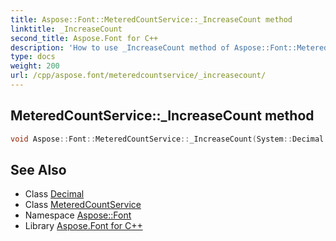 ```yaml
---
title: Aspose::Font::MeteredCountService::_IncreaseCount method
linktitle: _IncreaseCount
second_title: Aspose.Font for C++
description: 'How to use _IncreaseCount method of Aspose::Font::MeteredCountService class in C++.'
type: docs
weight: 200
url: /cpp/aspose.font/meteredcountservice/_increasecount/
---
```

## MeteredCountService::_IncreaseCount method




```cpp
void Aspose::Font::MeteredCountService::_IncreaseCount(System::Decimal count, bool isSend)
```

## See Also

* Class [Decimal](../../../system/decimal/)
* Class [MeteredCountService](../)
* Namespace [Aspose::Font](../../)
* Library [Aspose.Font for C++](../../../)
